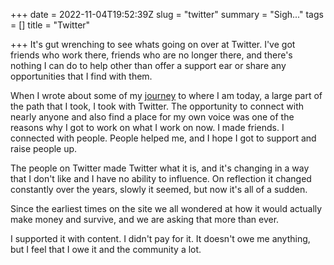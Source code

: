 +++
date = 2022-11-04T19:52:39Z
slug = "twitter"
summary = "Sigh..."
tags = []
title = "Twitter"

+++
It's gut wrenching to see whats going on over at Twitter. I've got friends who work there, friends who are no longer there, and there's nothing I can do to help other than offer a support ear or share any opportunities that I find with them.

When I wrote about some of my [journey](https://developers.googleblog.com/2022/10/paul-kinlan-shares-his-passion-for-web-development-and-devfest.html) to where I am today, a large part of the path that I took, I took with Twitter. The opportunity to connect with nearly anyone and also find a place for my own voice was one of the reasons why I got to work on what I work on now. I made friends. I connected with people. People helped me, and I hope I got to support and raise people up.

The people on Twitter made Twitter what it is, and it's changing in a way that I don't like and I have no ability to influence. On reflection it changed constantly over the years, slowly it seemed, but now it's all of a sudden.

Since the earliest times on the site we all wondered at how it would actually make money and survive, and we are asking that more than ever.

I supported it with content. I didn't pay for it. It doesn't owe me anything, but I feel that I owe it and the community a lot.